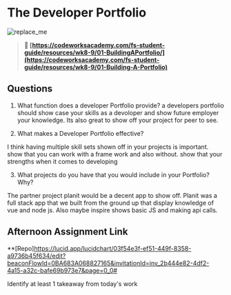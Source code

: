 # The Developer Portfolio

![replace_me](https://codeworks.blob.core.windows.net/public/assets/img/illustrations/placeholder.svg)

> **📖 [https://codeworksacademy.com/fs-student-guide/resources/wk8-9/01-BuildingAPortfolio/](https://codeworksacademy.com/fs-student-guide/resources/wk8-9/01-Building-A-Portfolio)**

## Questions

1. What function does a developer Portfolio provide?
a developers portfolio should show case your skills as a devoloper and show future employer your knowledge. Its also great to show off your project for peer to see.

2. What makes a Developer Portfolio effective?

I think having multiple skill sets shown off in your projects is important.
show that you can work with a frame work and also without. show that your strengths when it comes to developing 

3. What projects do you have that you would include in your Portfolio? Why?

The partner project planit would be a decent app to show off. Planit was a full stack app that we built from the ground up that display knowledge of vue and node js. Also maybe inspire shows basic JS and making api calls.

## Afternoon Assignment Link

**[Repo]https://lucid.app/lucidchart/03f54e3f-ef51-449f-8358-a9736b45f634/edit?beaconFlowId=0BA683A068827165&invitationId=inv_2b444e82-4df2-4a15-a32c-bafe69b973e7&page=0_0#

Identify at least 1 takeaway from today's work
